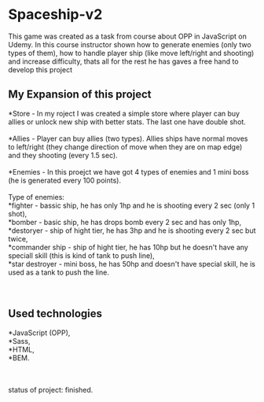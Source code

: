 # Spaceship-v2
This game was created as a task from course about OPP in JavaScript on Udemy. In this course instructor shown how to generate enemies (only two types of them), how to handle player ship (like move left/right and shooting) and increase difficulty, thats all for the rest he has gaves a free hand to develop this project 
<br/>
## My Expansion of this project 
*Store - In my roject I was created a simple store where player can buy allies or unlock new ship with better stats. The last one have double shot.<br/><br/>
*Allies - Player can buy allies (two types). Allies ships have normal moves to left/right (they change direction of move when they are on map edge) and they shooting (every 1.5 sec).<br/><br/>
*Enemies - In this proejct we have got 4 types of enemies and 1 mini boss (he is generated every 100 points).<br/><br/>
Type of enemies:<br/>
*fighter - bassic ship, he has only 1hp and he is shooting every 2 sec (only 1 shot),<br/>
*bomber - basic ship, he has drops bomb every 2 sec and has only 1hp,<br/>
*destoryer - ship of hight tier, he has 3hp and he is shooting every 2 sec but twice,<br/>
*commander ship - ship of hight tier, he has 10hp but he doesn't have any speciall skill (this is kind of tank to push line),<br/>
*star destroyer - mini boss, he has 50hp and doesn't have special skill, he is used as a tank to push the line.<br/>
<br/><br/>

## Used technologies
*JavaScript (OPP),<br/>
*Sass, <br/>
*HTML,<br/>
*BEM.<br/>

<br/><br/>
status of project: finished.
